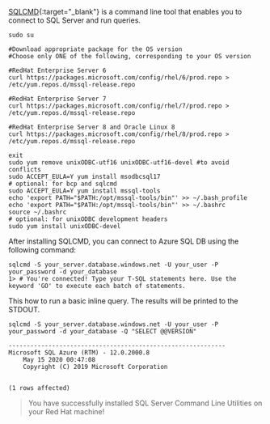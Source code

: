 [SQLCMD](https://docs.microsoft.com/sql/linux/sql-server-linux-connect-and-query-sqlcmd){:target="_blank"} is a command line tool that enables you to connect to SQL Server and run queries.

```terminal
sudo su

#Download appropriate package for the OS version
#Choose only ONE of the following, corresponding to your OS version

#RedHat Enterprise Server 6
curl https://packages.microsoft.com/config/rhel/6/prod.repo > /etc/yum.repos.d/mssql-release.repo

#RedHat Enterprise Server 7
curl https://packages.microsoft.com/config/rhel/7/prod.repo > /etc/yum.repos.d/mssql-release.repo

#RedHat Enterprise Server 8 and Oracle Linux 8
curl https://packages.microsoft.com/config/rhel/8/prod.repo > /etc/yum.repos.d/mssql-release.repo

exit
sudo yum remove unixODBC-utf16 unixODBC-utf16-devel #to avoid conflicts
sudo ACCEPT_EULA=Y yum install msodbcsql17
# optional: for bcp and sqlcmd
sudo ACCEPT_EULA=Y yum install mssql-tools
echo 'export PATH="$PATH:/opt/mssql-tools/bin"' >> ~/.bash_profile
echo 'export PATH="$PATH:/opt/mssql-tools/bin"' >> ~/.bashrc
source ~/.bashrc
# optional: for unixODBC development headers
sudo yum install unixODBC-devel
```

After installing SQLCMD, you can connect to Azure SQL DB using the following command:

```terminal
sqlcmd -S your_server.database.windows.net -U your_user -P your_password -d your_database
1> # You're connected! Type your T-SQL statements here. Use the keyword 'GO' to execute each batch of statements.
```

This how to run a basic inline query. The results will be printed to the STDOUT.

```terminal
sqlcmd -S your_server.database.windows.net -U your_user -P your_password -d your_database -Q "SELECT @@VERSION"
```

```results
------------------------------------------------------------
Microsoft SQL Azure (RTM) - 12.0.2000.8 
	May 15 2020 00:47:08 
	Copyright (C) 2019 Microsoft Corporation
                                                                                                                                                                                                  

(1 rows affected)
```

> You have successfully installed SQL Server Command Line Utilities on your Red Hat machine! 
